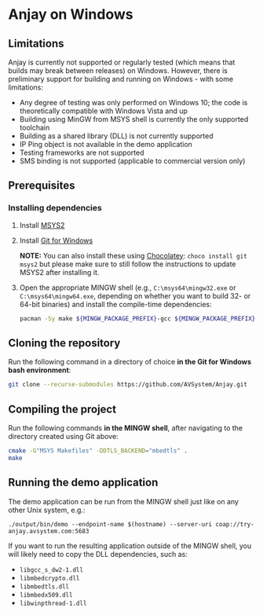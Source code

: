 # Anjay on Windows

## Limitations

Anjay is currently not supported or regularly tested (which means that builds may break between releases) on Windows. However, there is preliminary support for building and running on Windows - with some limitations:

- Any degree of testing was only performed on Windows 10; the code is theoretically compatible with Windows Vista and up
- Building using MinGW from MSYS shell is currently the only supported toolchain
- Building as a shared library (DLL) is not currently supported
- IP Ping object is not available in the demo application
- Testing frameworks are not supported
- SMS binding is not supported (applicable to commercial version only)

## Prerequisites

### Installing dependencies

1. Install [MSYS2](http://www.msys2.org/)
2. Install [Git for Windows](https://gitforwindows.org/)

   **NOTE:** You can also install these using [Chocolatey](https://chocolatey.org/): `choco install git msys2` but please make sure to still follow the instructions to update MSYS2 after installing it.

3. Open the appropriate MINGW shell (e.g., `C:\msys64\mingw32.exe` or `C:\msys64\mingw64.exe`, depending on whether you want to build 32- or 64-bit binaries) and install the compile-time dependencies:

   ``` sh
   pacman -Sy make ${MINGW_PACKAGE_PREFIX}-gcc ${MINGW_PACKAGE_PREFIX}-cmake ${MINGW_PACKAGE_PREFIX}-mbedtls
   ```

## Cloning the repository

Run the following command in a directory of choice **in the Git for Windows bash environment**:

``` sh
git clone --recurse-submodules https://github.com/AVSystem/Anjay.git
```

## Compiling the project

Run the following commands **in the MINGW shell**, after navigating to the directory created using Git above:

``` sh
cmake -G"MSYS Makefiles" -DDTLS_BACKEND="mbedtls" .
make
```

## Running the demo application

The demo application can be run from the MINGW shell just like on any other Unix system, e.g.:

```
./output/bin/demo --endpoint-name $(hostname) --server-uri coap://try-anjay.avsystem.com:5683
```

If you want to run the resulting application outside of the MINGW shell, you will likely need to copy the DLL dependencies, such as:

* `libgcc_s_dw2-1.dll`
* `libmbedcrypto.dll`
* `libmbedtls.dll`
* `libmbedx509.dll`
* `libwinpthread-1.dll`
